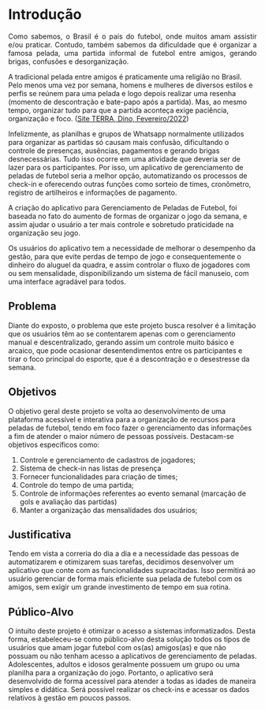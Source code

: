 # Introdução

<p align="justify">
Como sabemos, o Brasil é o país do futebol, onde muitos amam assistir e/ou praticar. Contudo, também sabemos da dificuldade que é organizar a famosa pelada, uma partida informal de futebol entre amigos, gerando brigas, confusões e desorganização.

A tradicional pelada entre amigos é praticamente uma religião no Brasil. Pelo menos uma vez por semana, homens e mulheres de diversos estilos e perfis se reúnem para uma pelada e logo depois realizar uma resenha (momento de descontração e bate-papo após a partida). Mas, ao mesmo tempo, organizar tudo para que a partida aconteça exige paciência, organização e foco. ([Site TERRA, Dino, Fevereiro/2022](https://www.terra.com.br/noticias/dino/aplicativo-de-pelada-organiza-jogos-de-futebol-entre-amigos-trazendo-solucoes-praticas-e-divertidas-para-os-amantes-do-esporte,89d66399d1ed53e02a8e0dabb2280b7c9l9nx2p4.html?utm_source=clipboard))

Infelizmente, as planilhas e grupos de Whatsapp normalmente utilizados para organizar as partidas só causam mais confusão, dificultando o controle de presenças, ausências, pagamentos e gerando brigas desnecessárias. Tudo isso ocorre em uma atividade que deveria ser de lazer para os participantes. Por isso, um aplicativo de gerenciamento de peladas de futebol seria a melhor opção, automatizando os processos de check-in e oferecendo outras funções como sorteio de times, cronômetro, registro de artilheiros e informações de pagamento.

A criação do aplicativo para Gerenciamento de Peladas de Futebol, foi baseada no fato do aumento de formas de organizar o jogo da semana, e assim ajudar o usuário a ter mais controle e sobretudo praticidade na organização seu jogo.

Os usuários do aplicativo tem a necessidade de melhorar o desempenho da gestão, para que evite perdas de tempo de jogo e consequentemente o dinheiro do aluguel da quadra, e assim controlar o fluxo de jogadores com ou sem mensalidade, disponibilizando um sistema de fácil manuseio, com uma interface agradável para todos.

## Problema

Diante do exposto, o problema que este projeto busca resolver é a limitação que os usuários têm ao se contentarem apenas com o gerenciamento manual e descentralizado, gerando assim um controle muito básico e arcaico, que pode ocasionar desentendimentos entre os participantes e tirar o foco principal do esporte, que é a descontração e o desestresse da semana.

## Objetivos

O objetivo geral deste projeto se volta ao desenvolvimento de uma plataforma acessível e interativa para a organização de recursos para peladas de futebol, tendo em foco fazer o gerenciamento das informações a fim de atender o maior número de pessoas possíveis. Destacam-se objetivos específicos como:

1. Controle e gerenciamento de cadastros de jogadores;
1. Sistema de check-in nas listas de presença
1. Fornecer funcionalidades para criação de times;
1. Controle do tempo de uma partida;
1. Controle de informações referentes ao evento semanal (marcação de gols e avaliação das partidas)
1. Manter a organização das mensalidades dos usuários;

## Justificativa

Tendo em vista a correria do dia a dia e a necessidade das pessoas de automatizarem e otimizarem suas tarefas, decidimos desenvolver um aplicativo que conte com as funcionalidades supracitadas. Isso permitirá ao usuário gerenciar de forma mais eficiente sua pelada de futebol com os amigos, sem exigir um grande investimento de tempo em sua rotina.

## Público-Alvo

O intuito deste projeto é otimizar o acesso a sistemas informatizados. Desta forma, estabeleceu-se como público-alvo desta solução todos os tipos de usuários que amam jogar futebol com os(as) amigos(as) e que não possuam ou não tenham acesso a aplicativos de gerenciamento de peladas. Adolescentes, adultos e idosos geralmente possuem um grupo ou uma planilha para a organização do jogo. Portanto, o aplicativo será desenvolvido de forma acessível para atender a todas as idades de maneira simples e didática. Será possível realizar os check-ins e acessar os dados relativos à gestão em poucos passos.

</p>
